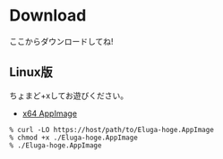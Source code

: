 # Download

ここからダウンロードしてね!

## Linux版

ちょまど+xしてお遊びください。

- [x64 AppImage](https://indexof.d3bu.net/Eluga-1.0.0-x86_64.AppImage)

```
% curl -LO https://host/path/to/Eluga-hoge.AppImage
% chmod +x ./Eluga-hoge.AppImage
% ./Eluga-hoge.AppImage
```
